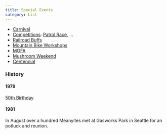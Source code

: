 ```yaml
---
title: Special Events
category: List
---
```


* [Carnival](Carnival)
* [Competitions](Competitions): [Patrol Race](Patrol-Race), ...
* [Railroad Buffs](Railroad-Buffs)
* [Mountain Bike Workshops](Mountain-Bike-Workshops)
* [MOFA](MOFA)
* [Mushroom Weekend](Mushroom-Weekend)
* [Centennial](Centennial)


### History

#### 1979

[50th Birthday](50th-Birthday)

#### 1981

In August over a hundred Meanyites met at Gasworks Park in Seattle for an potluck and reunion.

